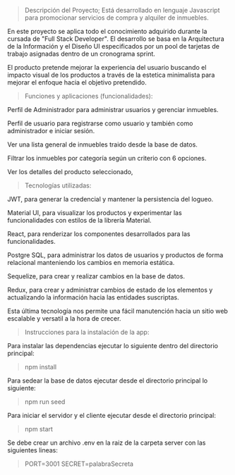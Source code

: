 >Descripción del Proyecto; Está desarrollado en lenguaje Javascript para promocionar servicios de compra y alquiler de inmuebles.

En este proyecto se aplica todo el conocimiento adquirido durante la cursada de "Full Stack Developer". El desarrollo se basa en la Arquitectura de la Información y el Diseño UI especificados por un pool de tarjetas de trabajo asignadas dentro de un cronograma sprint.

El producto pretende mejorar la experiencia del usuario buscando el impacto visual de los productos a través de la estetica minimalista para mejorar el enfoque hacia el objetivo pretendido.


>Funciones y aplicaciones (funcionalidades):

Perfil de Administrador para administrar usuarios y gerenciar inmuebles.

Perfil de usuario para registrarse como usuario y también como administrador e iniciar sesión.

Ver una lista general de inmuebles traido desde la base de datos.

Filtrar los inmuebles por categoría según un criterio con 6 opciones.

Ver los detalles del producto seleccionado,


>Tecnologías utilizadas:

JWT, para generar la credencial y mantener la persistencia del logueo.

Material UI, para visualizar los productos y experimentar las funcionalidades con estilos de la librería Material.

React, para renderizar los componentes desarrollados para las funcionalidades.

Postgre SQL, para administrar los datos de usuarios y productos de forma relacional manteniendo los cambios en memoria estática.

Sequelize, para crear y realizar cambios en la base de datos.

Redux, para crear y administrar cambios de estado de los elementos y actualizando la información hacia las entidades suscriptas.

Esta última tecnología nos permite una fácil manutención hacia un sitio web escalable y versatil a la hora de crecer.


>Instrucciones para la instalación de la app:

Para instalar las dependencias ejecutar lo siguiente dentro del directorio principal:
>npm install

Para sedear la base de datos ejecutar desde el directorio principal lo siguiente:
>npm run seed

Para iniciar el servidor y el cliente ejecutar desde el directorio principal:
>npm start

Se debe crear un archivo .env en la raiz de la carpeta server con las siguientes lineas:
>PORT=3001 
>SECRET=palabraSecreta
